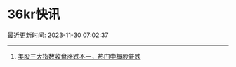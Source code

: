 # 36kr快讯

最近更新时间: 2023-11-30 07:02:37

--- 
1. [美股三大指数收盘涨跌不一，热门中概股普跌](https://www.36kr.com/newsflashes/2539926961481472) 
